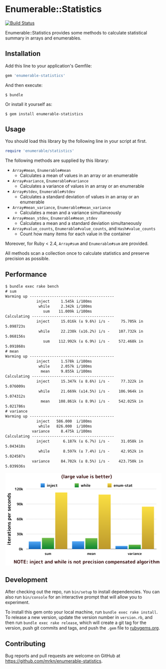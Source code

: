 # Enumerable::Statistics

[![Build Status](https://travis-ci.org/mrkn/enumerable-statistics.svg?branch=master)](https://travis-ci.org/mrkn/enumerable-statistics)

Enumerable::Statistics provides some methods to calculate statistical summary in arrays and enumerables.

## Installation

Add this line to your application's Gemfile:

```ruby
gem 'enumerable-statistics'
```

And then execute:

    $ bundle

Or install it yourself as:

    $ gem install enumerable-statistics

## Usage

You should load this library by the following line in your script at first.

```ruby
require 'enumerable/statistics'
```

The following methods are supplied by this library:

- `Array#mean`, `Enumerable#mean`
  - Calculates a mean of values in an array or an enumerable
- `Array#variance`, `Enumerable#variance`
  - Calculates a variance of values in an array or an enumerable
- `Array#stdev`, `Enumerable#stdev`
  - Calculates a standard deviation of values in an array or an enumerable
- `Array#mean_variance`, `Enumerable#mean_variance`
  - Calculates a mean and a variance simultaneously
- `Array#mean_stdev`, `Enumerable#mean_stdev`
  - Calculates a mean and a standard deviation simultaneously
- `Array#value_counts`, `Enumerable#value_counts`, and `Hash#value_counts`
  - Count how many items for each value in the container

Moreover, for Ruby < 2.4, `Array#sum` and `Enumerable#sum` are provided.

All methods scan a collection once to calculate statistics and preserve precision as possible.

## Performance

```
$ bundle exec rake bench
# sum
Warming up --------------------------------------
              inject     1.545k i/100ms
               while     2.342k i/100ms
                 sum    11.009k i/100ms
Calculating -------------------------------------
              inject     15.016k (± 9.6%) i/s -     75.705k in   5.098723s
               while     22.238k (±16.2%) i/s -    107.732k in   5.068156s
                 sum    112.992k (± 6.9%) i/s -    572.468k in   5.091868s
# mean
Warming up --------------------------------------
              inject     1.578k i/100ms
               while     2.057k i/100ms
                mean     9.855k i/100ms
Calculating -------------------------------------
              inject     15.347k (± 8.6%) i/s -     77.322k in   5.076009s
               while     21.669k (±14.5%) i/s -    106.964k in   5.074312s
                mean    108.861k (± 8.9%) i/s -    542.025k in   5.021786s
# variance
Warming up --------------------------------------
              inject   586.000  i/100ms
               while   826.000  i/100ms
            variance     8.475k i/100ms
Calculating -------------------------------------
              inject      6.187k (± 6.7%) i/s -     31.058k in   5.043418s
               while      8.597k (± 7.4%) i/s -     42.952k in   5.024587s
            variance     84.702k (± 8.5%) i/s -    423.750k in   5.039936s
```

![](./images/benchmark.png)

## Development

After checking out the repo, run `bin/setup` to install dependencies. You can also run `bin/console` for an interactive prompt that will allow you to experiment.

To install this gem onto your local machine, run `bundle exec rake install`. To release a new version, update the version number in `version.rb`, and then run `bundle exec rake release`, which will create a git tag for the version, push git commits and tags, and push the `.gem` file to [rubygems.org](https://rubygems.org).

## Contributing

Bug reports and pull requests are welcome on GitHub at https://github.com/mrkn/enumerable-statistics.

